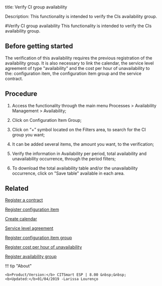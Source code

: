 title: Verify CI group availability

Description: This functionality is intended to verify the CIs availability group.

#Verify CI group availability
This functionality is intended to verify the CIs availability group.

Before getting started
--------------------------

The verification of this availability requires the previous registration of the
availability group. It is also necessary to link the calendar, the service level
agreement of type "availability" and the cost per hour of unavailability to the:
configuration item, the configuration item group and the service contract.

Procedure
-------------

1.  Access the functionality through the main menu Processes \> Availability
    Management \> Availability;

2.  Click on Configuration Item Group;

3.  Click on “+” symbol located on the Filters area, to search for the CI group
    you want;

4.  It can be added several items, the amount you want, to the verification;

5.  Verify the information in Availability per period, total availability and
    unavailability occurrence, through the period filters;

6.  To download the total availability table and/or the unavailability
    occurrence, click on "Save table" available in each area.

Related
-----------

   [Register a contract](https://docs-dev.citsmart.com/en/site/citsmart-esp-8/3-additional-features/contract-management/use/register-contract.html)

   [Register configuration item](https://docs-dev.citsmart.com/en/site/citsmart-esp-8/5-processes/configuration/use/register-CI.html)

   [Create calendar](https://docs-dev.citsmart.com/en/site/citsmart-esp-8/4-platform-administration/time/create-calendar.html) 

   [Service level agreement](https://docs-dev.citsmart.com/en/site/citsmart-esp-8/5-processes/service-level/use/service-level-agreement.html)

  [Register configuration item group](https://docs-dev.citsmart.com/en/site/citsmart-esp-8/5-processes/configuration/configuration/register-configuration-item-group.html) 

   [Register cost per hour of unavailability](https://docs-dev.citsmart.com/en/site/citsmart-esp-8/5-processes/configuration/use/cost-per-hour-unavailability.html)

  [Register availability group](https://docs-dev.citsmart.com/en/site/citsmart-esp-8/5-processes/availability/configuration/register-availability-group.html) 

!!! tip "About"

    <b>Product/Version:</b> CITSmart ESP | 8.00 &nbsp;&nbsp;
    <b>Updated:</b>01/04/2019 -Larissa Lourenço


